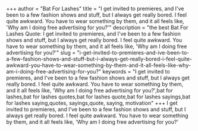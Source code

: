+++
author = "Bat For Lashes"
title = "I get invited to premieres, and I've been to a few fashion shows and stuff, but I always get really bored. I feel quite awkward. You have to wear something by them, and it all feels like, 'Why am I doing free advertising for you?'"
description = "the best Bat For Lashes Quote: I get invited to premieres, and I've been to a few fashion shows and stuff, but I always get really bored. I feel quite awkward. You have to wear something by them, and it all feels like, 'Why am I doing free advertising for you?'"
slug = "i-get-invited-to-premieres-and-ive-been-to-a-few-fashion-shows-and-stuff-but-i-always-get-really-bored-i-feel-quite-awkward-you-have-to-wear-something-by-them-and-it-all-feels-like-why-am-i-doing-free-advertising-for-you?"
keywords = "I get invited to premieres, and I've been to a few fashion shows and stuff, but I always get really bored. I feel quite awkward. You have to wear something by them, and it all feels like, 'Why am I doing free advertising for you?',bat for lashes,bat for lashes quotes,bat for lashes quote,bat for lashes sayings,bat for lashes saying,quotes, sayings,quote, saying, motivation"
+++
I get invited to premieres, and I've been to a few fashion shows and stuff, but I always get really bored. I feel quite awkward. You have to wear something by them, and it all feels like, 'Why am I doing free advertising for you?'
